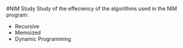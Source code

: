 #NIM Study
Study of the effeciency of the algorithms used in the NIM program:
- Recursive
- Memoized
- Dynamic Programming
